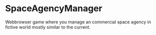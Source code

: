 # SpaceAgencyManager
Webbrowser game where you manage an commercial space agency in fictive world mostly similar to the current.
